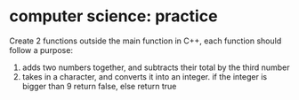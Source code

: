 # computer science: practice
Create 2 functions outside the main function in C++, each function should follow a purpose:
1. adds two numbers together, and subtracts their total by the third number
2. takes in a character, and converts it into an integer. if the integer is bigger than 9 return false, else return true
